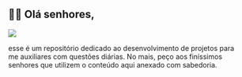 ## 🍷🗿 Olá **senhores**,
![](https://external-content.duckduckgo.com/iu/?u=https%3A%2F%2Fmedia.tenor.com%2F5lLcKZgmIhgAAAAC%2Famerican-psycho-patrick-bateman.gif&f=1&nofb=1&ipt=a19a7da9d0d091c57b3d5890f498667ee9b33199dc2c03f202303b9af60aa60e&ipo=images)

esse é um repositório dedicado ao desenvolvimento de projetos para    
me auxiliares com questões diárias. No mais, peço aos finíssimos    
senhores que utilizem  o conteúdo aqui anexado com sabedoria.   


